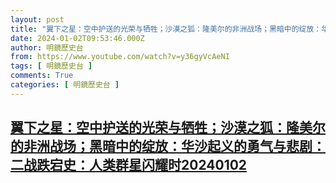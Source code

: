 ```yaml
---
layout: post
title: "翼下之星：空中护送的光荣与牺牲；沙漠之狐：隆美尔的非洲战场；黑暗中的绽放：华沙起义的勇气与悲剧：二战跌宕史：人类群星闪耀时20240102"
date: 2024-01-02T09:53:46.000Z
author: 明鏡歷史台
from: https://www.youtube.com/watch?v=y36gyVcAeNI
tags: [ 明鏡歷史台 ]
comments: True
categories: [ 明鏡歷史台 ]
---
```

<!--1704189226000-->
[翼下之星：空中护送的光荣与牺牲；沙漠之狐：隆美尔的非洲战场；黑暗中的绽放：华沙起义的勇气与悲剧：二战跌宕史：人类群星闪耀时20240102](https://www.youtube.com/watch?v=y36gyVcAeNI)
------

<div>

</div>
